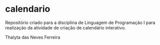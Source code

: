 # calendario
Repositório criado para a disciplina de Linguagem de Programação I para realização da atividade de criação de calendário interativo.

Thalyta das Neves Ferreira